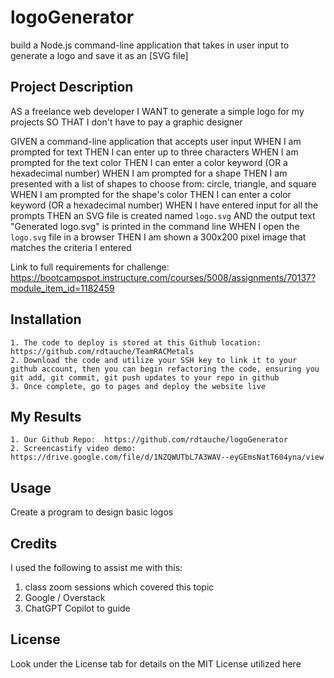 # logoGenerator
build a Node.js command-line application that takes in user input to generate a logo and save it as an [SVG file]

## Project Description

AS a freelance web developer
I WANT to generate a simple logo for my projects
SO THAT I don't have to pay a graphic designer

GIVEN a command-line application that accepts user input
WHEN I am prompted for text
THEN I can enter up to three characters
WHEN I am prompted for the text color
THEN I can enter a color keyword (OR a hexadecimal number)
WHEN I am prompted for a shape
THEN I am presented with a list of shapes to choose from: circle, triangle, and square
WHEN I am prompted for the shape's color
THEN I can enter a color keyword (OR a hexadecimal number)
WHEN I have entered input for all the prompts
THEN an SVG file is created named `logo.svg`
AND the output text "Generated logo.svg" is printed in the command line
WHEN I open the `logo.svg` file in a browser
THEN I am shown a 300x200 pixel image that matches the criteria I entered

Link to full requirements for challenge:  https://bootcampspot.instructure.com/courses/5008/assignments/70137?module_item_id=1182459

## Installation

    1. The code to deploy is stored at this Github location:  https://github.com/rdtauche/TeamRACMetals
    2. Download the code and utilize your SSH key to link it to your github account, then you can begin refactoring the code, ensuring you git add, git commit, git push updates to your repo in github
    3. Once complete, go to pages and deploy the website live

## My Results
    1. Our Github Repo:  https://github.com/rdtauche/logoGenerator
    2. Screencastify video demo:  https://drive.google.com/file/d/1NZQWUTbL7A3WAV--eyGEmsNatT604yna/view
    
## Usage

Create a program to design basic logos 

## Credits
I used the following to assist me with this:
1. class zoom sessions which covered this topic
2. Google / Overstack 
3. ChatGPT Copilot to guide


## License

Look under the License tab for details on the MIT License utilized here